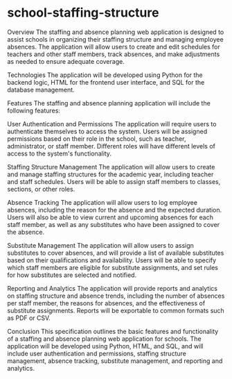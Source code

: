 # school-staffing-structure

Overview
The staffing and absence planning web application is designed to assist schools in organizing their staffing structure and managing employee absences. The application will allow users to create and edit schedules for teachers and other staff members, track absences, and make adjustments as needed to ensure adequate coverage.

Technologies
The application will be developed using Python for the backend logic, HTML for the frontend user interface, and SQL for the database management.

Features
The staffing and absence planning application will include the following features:

User Authentication and Permissions
The application will require users to authenticate themselves to access the system. Users will be assigned permissions based on their role in the school, such as teacher, administrator, or staff member. Different roles will have different levels of access to the system's functionality.

Staffing Structure Management
The application will allow users to create and manage staffing structures for the academic year, including teacher and staff schedules. Users will be able to assign staff members to classes, sections, or other roles.

Absence Tracking
The application will allow users to log employee absences, including the reason for the absence and the expected duration. Users will also be able to view current and upcoming absences for each staff member, as well as any substitutes who have been assigned to cover the absence.

Substitute Management
The application will allow users to assign substitutes to cover absences, and will provide a list of available substitutes based on their qualifications and availability. Users will be able to specify which staff members are eligible for substitute assignments, and set rules for how substitutes are selected and notified.

Reporting and Analytics
The application will provide reports and analytics on staffing structure and absence trends, including the number of absences per staff member, the reasons for absences, and the effectiveness of substitute assignments. Reports will be exportable to common formats such as PDF or CSV.

Conclusion
This specification outlines the basic features and functionality of a staffing and absence planning web application for schools. The application will be developed using Python, HTML, and SQL, and will include user authentication and permissions, staffing structure management, absence tracking, substitute management, and reporting and analytics.
